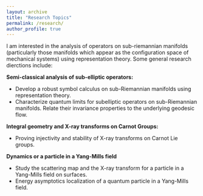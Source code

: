 ```yaml
---
layout: archive
title: "Research Topics"
permalink: /research/
author_profile: true
---
```

I am interested in the analysis of operators on sub-riemannian manifolds (particularly those manifolds which appear as the configuration space of mechanical systems) using representation theory. Some general research dierctions include: <br/>

<b>Semi-classical analysis of sub-elliptic  operators:</b>
<br/>
* Develop a robust symbol calculus on sub-Riemannian manifolds using representation theory. 
* Characterize quantum limits for subelliptic operators on sub-Riemannian manifolds. Relate their invariance properties to the underlying geodesic flow.  

<b>Integral geometry and X-ray transforms on Carnot Groups:</b>
* Proving injectivity and stability of X-ray transforms on Carnot Lie groups.

<b>Dynamics or a particle in a Yang-Mills field</b>
* Study the scattering map and the X-ray transform for a particle in a Yang-Mills field on surfaces. 
* Energy asymptotics localization of a quantum particle in a Yang-Mills field. 
 
<!--
{% if author.googlescholar %}
  You can also find my articles on <u><a href="{{author.googlescholar}}">my Google Scholar profile</a>.</u>
{% endif %}

{% include base_path %}

{% for post in site.publications reversed %}
  {% include archive-single.html %}
{% endfor %}-->
